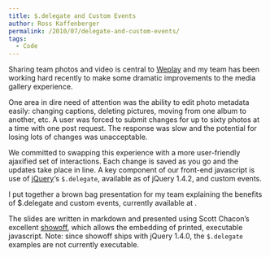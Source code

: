 ```yaml
---
title: $.delegate and Custom Events
author: Ross Kaffenberger
permalink: /2010/07/delegate-and-custom-events/
tags:
  - Code
---
```

Sharing team photos and video is central to [Weplay][1] and my team has been working hard recently to make some dramatic improvements to the media gallery experience.

 [1]: http://www.weplay.com

One area in dire need of attention was the ability to edit photo metadata easily: changing captions, deleting pictures, moving from one album to another, etc. A user was forced to submit changes for up to sixty photos at a time with one post request. The response was slow and the potential for losing lots of changes was unacceptable.

We committed to swapping this experience with a more user-friendly ajaxified set of interactions. Each change is saved as you go and the updates take place in line. A key component of our front-end javascript is use of [jQuery][2]‘s `$.delegate`, available as of jQuery 1.4.2, and custom events.

 [2]: http://jquery.com/

I put together a brown bag presentation for my team explaining the benefits of $.delegate and custom events, currently available at .

The slides are written in markdown and presented using Scott Chacon’s excellent [showoff][3], which allows the embedding of printed, executable javascript. Note: since showoff ships with jQuery 1.4.0, the `$.delegate` examples are not currently executable.

 [3]: http://github.com/schacon/showoff
